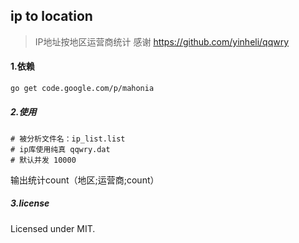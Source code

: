 ## ip to location
> IP地址按地区运营商统计  感谢 https://github.com/yinheli/qqwry
#### 1.依赖
```bash
go get code.google.com/p/mahonia
```

##### 2.使用
```$xslt
# 被分析文件名：ip_list.list
# ip库使用纯真 qqwry.dat
# 默认并发 10000
```
输出统计count（地区;运营商;count）

##### 3.license
Licensed under MIT.